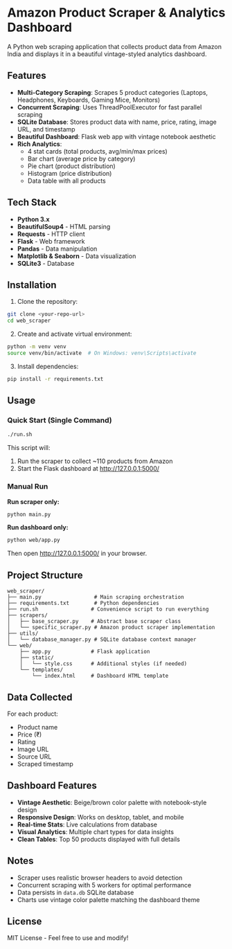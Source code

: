 # Amazon Product Scraper & Analytics Dashboard

A Python web scraping application that collects product data from Amazon India and displays it in a beautiful vintage-styled analytics dashboard.

## Features

- **Multi-Category Scraping**: Scrapes 5 product categories (Laptops, Headphones, Keyboards, Gaming Mice, Monitors)
- **Concurrent Scraping**: Uses ThreadPoolExecutor for fast parallel scraping
- **SQLite Database**: Stores product data with name, price, rating, image URL, and timestamp
- **Beautiful Dashboard**: Flask web app with vintage notebook aesthetic
- **Rich Analytics**: 
  - 4 stat cards (total products, avg/min/max prices)
  - Bar chart (average price by category)
  - Pie chart (product distribution)
  - Histogram (price distribution)
  - Data table with all products

## Tech Stack

- **Python 3.x**
- **BeautifulSoup4** - HTML parsing
- **Requests** - HTTP client
- **Flask** - Web framework
- **Pandas** - Data manipulation
- **Matplotlib & Seaborn** - Data visualization
- **SQLite3** - Database

## Installation

1. Clone the repository:
```bash
git clone <your-repo-url>
cd web_scraper
```

2. Create and activate virtual environment:
```bash
python -m venv venv
source venv/bin/activate  # On Windows: venv\Scripts\activate
```

3. Install dependencies:
```bash
pip install -r requirements.txt
```

## Usage

### Quick Start (Single Command)
```bash
./run.sh
```

This script will:
1. Run the scraper to collect ~110 products from Amazon
2. Start the Flask dashboard at http://127.0.0.1:5000/

### Manual Run

**Run scraper only:**
```bash
python main.py
```

**Run dashboard only:**
```bash
python web/app.py
```

Then open http://127.0.0.1:5000/ in your browser.

## Project Structure

```
web_scraper/
├── main.py                 # Main scraping orchestration
├── requirements.txt        # Python dependencies
├── run.sh                 # Convenience script to run everything
├── scrapers/
│   ├── base_scraper.py    # Abstract base scraper class
│   └── specific_scraper.py # Amazon product scraper implementation
├── utils/
│   └── database_manager.py # SQLite database context manager
└── web/
    ├── app.py             # Flask application
    ├── static/
    │   └── style.css      # Additional styles (if needed)
    └── templates/
        └── index.html     # Dashboard HTML template
```

## Data Collected

For each product:
- Product name
- Price (₹)
- Rating
- Image URL
- Source URL
- Scraped timestamp

## Dashboard Features

- **Vintage Aesthetic**: Beige/brown color palette with notebook-style design
- **Responsive Design**: Works on desktop, tablet, and mobile
- **Real-time Stats**: Live calculations from database
- **Visual Analytics**: Multiple chart types for data insights
- **Clean Tables**: Top 50 products displayed with full details

## Notes

- Scraper uses realistic browser headers to avoid detection
- Concurrent scraping with 5 workers for optimal performance
- Data persists in `data.db` SQLite database
- Charts use vintage color palette matching the dashboard theme

## License

MIT License - Feel free to use and modify!
